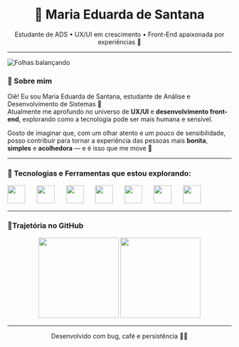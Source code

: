 
<h1 align="center">🌱 Maria Eduarda de Santana</h1>

<p align="center">
Estudante de ADS • UX/UI em crescimento • Front-End apaixonada por experiências 🌿
</p>

---
![Folhas balançando](https://i.gifer.com/ATEd.gif)


### 🌿 Sobre mim

Oiê! Eu sou Maria Eduarda de Santana, estudante de Análise e Desenvolvimento de Sistemas 🌱  
Atualmente me aprofundo no universo de **UX/UI** e **desenvolvimento front-end**, explorando como a tecnologia pode ser mais humana e sensível.

Gosto de imaginar que, com um olhar atento e um pouco de sensibilidade, posso contribuir para tornar a experiência das pessoas mais **bonita**, **simples** e **acolhedora** — e é isso que me move 🌼

---

### 🍃 Tecnologias e Ferramentas que estou explorando:

<p align="left">
  <img src="https://cdn.jsdelivr.net/gh/devicons/devicon/icons/java/java-original.svg" width="40" style="margin-right: 10px;"/>&nbsp;&nbsp;&nbsp;
  <img src="https://cdn.jsdelivr.net/gh/devicons/devicon/icons/html5/html5-original.svg" width="40" style="margin-right: 10px;"/>&nbsp;&nbsp;&nbsp;
  <img src="https://cdn.jsdelivr.net/gh/devicons/devicon/icons/css3/css3-original.svg" width="40" style="margin-right: 10px;"/>&nbsp;&nbsp;&nbsp;
  <img src="https://cdn.jsdelivr.net/gh/devicons/devicon/icons/javascript/javascript-original.svg" width="40" style="margin-right: 10px;"/>&nbsp;&nbsp;&nbsp;
  <img src="https://cdn.jsdelivr.net/gh/devicons/devicon/icons/figma/figma-original.svg" width="40" style="margin-right: 10px;"/>&nbsp;&nbsp;&nbsp;
  <img src="https://cdn.jsdelivr.net/gh/devicons/devicon/icons/photoshop/photoshop-plain.svg" width="40" style="margin-right: 10px;"/>&nbsp;&nbsp;&nbsp;
  <img src="https://cdn.jsdelivr.net/gh/devicons/devicon/icons/illustrator/illustrator-plain.svg" width="40"/>
</p>

---

### 🌿Trajetória no GitHub

<div align="center">
  <img height="180em" src="https://github-readme-stats.vercel.app/api?username=eduard4-sant&show_icons=true&theme=graywhite&hide_border=true&icon_color=6caa64&title_color=6caa64" />
  <img height="180em" src="https://github-readme-stats.vercel.app/api/top-langs/?username=eduard4-sant&layout=compact&theme=graywhite&hide_border=true&title_color=6caa64"/>
</div>

---



<div align="center">
Desenvolvido com bug, café e persistência 💚🐛
</div>
